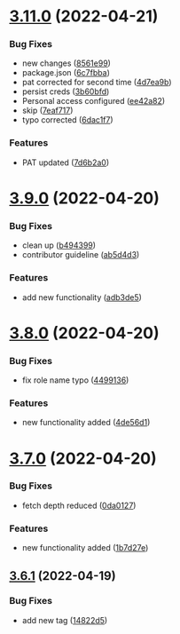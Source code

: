 # [3.11.0](https://github.com/drey0143143/test-change-log/compare/v3.9.0...v3.11.0) (2022-04-21)


### Bug Fixes

* new changes ([8561e99](https://github.com/drey0143143/test-change-log/commit/8561e99fef75b0527ad60bd62279061d7f4847d4))
* package.json ([6c7fbba](https://github.com/drey0143143/test-change-log/commit/6c7fbba5d960577842400e198b9c8c0570085ee8))
* pat corrected for second time ([4d7ea9b](https://github.com/drey0143143/test-change-log/commit/4d7ea9b7dfedc8e1511344c5fb7f4d27ce724668))
* persist creds ([3b60bfd](https://github.com/drey0143143/test-change-log/commit/3b60bfd33f3d6a21a5887f42d4a2cd39e7c0f419))
* Personal access configured ([ee42a82](https://github.com/drey0143143/test-change-log/commit/ee42a82757403acfcca15012b4e25b11a6d9fe29))
* skip ([7eaf717](https://github.com/drey0143143/test-change-log/commit/7eaf7172a54cb6b2a412c0a3a3dcba25d8d79464))
* typo corrected ([6dac1f7](https://github.com/drey0143143/test-change-log/commit/6dac1f77b719e6f99da94e26c605bc550c3bb167))


### Features

* PAT updated ([7d6b2a0](https://github.com/drey0143143/test-change-log/commit/7d6b2a0bf9fbd2a1317b1fb312b4c5231f14b59b))



# [3.9.0](https://github.com/drey0143143/test-change-log/compare/v3.8.0...v3.9.0) (2022-04-20)


### Bug Fixes

* clean up ([b494399](https://github.com/drey0143143/test-change-log/commit/b494399cbdd56c6b036ac874c0ef04dd4842f120))
* contributor guideline ([ab5d4d3](https://github.com/drey0143143/test-change-log/commit/ab5d4d3634a8b0d92d2d72269472fad6aede32fa))


### Features

* add new functionality ([adb3de5](https://github.com/drey0143143/test-change-log/commit/adb3de57c90d7a1fdea7010a4ee1afcb91c2f2ba))



# [3.8.0](https://github.com/drey0143143/test-change-log/compare/v3.7.0...v3.8.0) (2022-04-20)


### Bug Fixes

* fix role name typo ([4499136](https://github.com/drey0143143/test-change-log/commit/449913649307333aad518342e71601525f3f77c1))


### Features

* new functionality added ([4de56d1](https://github.com/drey0143143/test-change-log/commit/4de56d1d757107f8e8fcfe5164d43af7b69be7a7))



# [3.7.0](https://github.com/drey0143143/test-change-log/compare/v3.6.1...v3.7.0) (2022-04-20)


### Bug Fixes

* fetch depth reduced ([0da0127](https://github.com/drey0143143/test-change-log/commit/0da0127f4cbe645d547ef76f1e9ad01ba159c4e6))


### Features

* new functionality added ([1b7d27e](https://github.com/drey0143143/test-change-log/commit/1b7d27e828459803d6cbf5b21416374d98eabe10))



## [3.6.1](https://github.com/drey0143143/test-change-log/compare/v3.6.0...v3.6.1) (2022-04-19)


### Bug Fixes

* add new tag ([14822d5](https://github.com/drey0143143/test-change-log/commit/14822d58f5276b526cc1635e06dcd15f40314b04))



